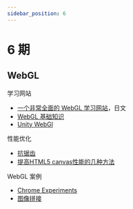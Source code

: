 ```yaml
---
sidebar_position: 6
---
```


# 6 期
## WebGL
学习网站
- [一个非常全面的 WebGL 学习网站](https://wgld.org/)，日文
- [WebGL 基础知识](https://webglfundamentals.org/webgl/lessons/zh_cn/)
- [Unity WebGl](https://docs.unity3d.com/Manual/webgl-graphics.html)

性能优化
- [抗锯齿](https://blog.csdn.net/pizi0475/article/details/48540409)
- [提高HTML5 canvas性能的几种方法](https://www.cnblogs.com/rhcad/archive/2012/11/17/2774794.html)

WebGL 案例
- [Chrome Experiments](https://experiments.withgoogle.com/chrome)
- [图像拼接](https://kushalvyas.github.io/stitching.html)